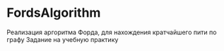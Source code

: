 # FordsAlgorithm
Реализация аргоритма Форда, для нахождения кратчайшего пити по графу
Задание на учебную практику
